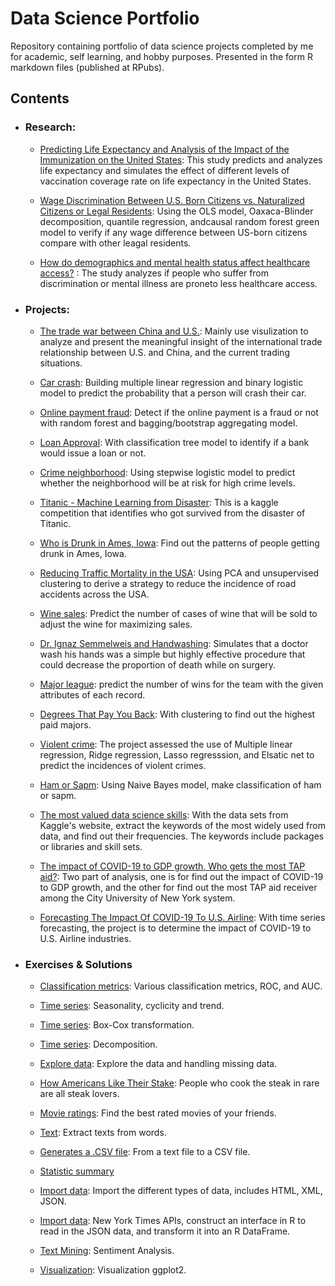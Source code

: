 # Data Science Portfolio

Repository containing portfolio of data science projects completed by me for academic, self learning, and hobby purposes. Presented in the form R markdown files (published at RPubs).



## Contents


- ### Research:

     - [Predicting Life Expectancy and Analysis of the Impact of the Immunization on the United States](https://www.researchgate.net/publication/363047748_Predicting_Life_Expectancy_and_Analysis_of_the_Impact_of_the_Immunization_on_the_United_States): This study predicts and analyzes life expectancy and simulates the effect of different levels of vaccination coverage rate on life expectancy in the United States. 

     - [Wage Discrimination Between U.S. Born Citizens vs. Naturalized Citizens or Legal Residents](https://www.researchgate.net/publication/341090127_Wage_Discrimination_Between_US_Born_Citizens_vs_Naturalized_Citizens_or_Legal_Residents): Using the OLS model, Oaxaca-Blinder decomposition, quantile regression, andcausal random forest green model to verify if any wage difference between US-born citizens compare with other leagal residents.
     
    - [How do demographics and mental health status affect healthcare access?](https://www.researchgate.net/publication/341090152_How_do_demographics_and_mental_health_status_affect_healthcare_access) : The study analyzes if people who suffer from discrimination or mental illness are proneto less healthcare access.



- ### Projects:

     - [The trade war between China and U.S.](https://rpubs.com/nancunjie4560/901997): Mainly use visulization to analyze and present the meaningful insight of the international trade relationship between U.S. and China, and the current trading situations.
     
     - [Car crash](https://github.com/nancunjie4560/Data621/blob/master/Assignment4_v4.pdf): Building multiple linear regression and binary logistic model to predict the probability that a person will crash their car.

     - [Online payment fraud](https://rpubs.com/nancunjie4560/898977): Detect if the online payment is a fraud or not with random forest and bagging/bootstrap aggregating model.

     - [Loan Approval](https://rpubs.com/nancunjie4560/890128): With classification tree model to identify if a bank would issue a loan or not.
     
     - [Crime neighborhood](https://github.com/nancunjie4560/Data621/blob/master/Assignment3-Models.pdf): Using stepwise logistic model to predict whether the neighborhood will be at risk for high crime levels.

     - [Titanic - Machine Learning from Disaster](https://rpubs.com/nancunjie4560/935617): This is a kaggle competition that identifies who got survived from the disaster of Titanic.

     - [Who is Drunk in Ames, Iowa](https://rpubs.com/nancunjie4560/859646): Find out the patterns of people getting drunk in Ames, Iowa.

     - [Reducing Traffic Mortality in the USA](https://rpubs.com/nancunjie4560/855910): Using PCA and unsupervised clustering to derive a strategy to reduce the incidence of road accidents across the USA.
     
     - [Wine sales](https://github.com/nancunjie4560/Data621/blob/master/Assignment5-Models.pdf): Predict the number of cases of wine that will be sold to adjust the wine for maximizing sales.

     - [Dr. Ignaz Semmelweis and Handwashing](https://rpubs.com/nancunjie4560/855311): Simulates that a doctor wash his hands was a simple but highly effective procedure that could decrease the proportion of death while on surgery.
     
     - [Major league](https://rpubs.com/nancunjie4560/935818): predict the number of wins for the team with the given attributes of each record.

     - [Degrees That Pay You Back](https://rpubs.com/nancunjie4560/854768): With clustering to find out the highest paid majors.

     - [Violent crime](https://github.com/nancunjie4560/Data621/blob/master/DATA621_FINAL.pdf): The project assessed the use of Multiple linear regression, Ridge regression, Lasso regresssion, and Elsatic net to predict the incidences of violent crimes.

     - [Ham or Sapm](https://rpubs.com/nancunjie4560/835026): Using Naive Bayes model, make classification of ham or sapm.

     - [The most valued data science skills](https://rpubs.com/nancunjie4560/823477): With the data sets from Kaggle's website, extract the keywords of the most widely used from data, and find out their frequencies. The keywords include packages or libraries and skill sets.

     - [The impact of COVID-19 to GDP growth, Who gets the most TAP aid?](https://rpubs.com/nancunjie4560/817317): Two part of analysis, one is for find out the impact of COVID-19 to GDP growth, and the other for find out the most TAP aid receiver among the City University of New York system.

     - [Forecasting The Impact Of COVID-19 To U.S. Airline](https://rpubs.com/nancunjie4560/623285): With time series forecasting, the project is to determine the impact of COVID-19 to U.S. Airline industries. 
  


- ### Exercises & Solutions

    - [Classification metrics](https://github.com/nancunjie4560/Data621/blob/master/Assignment02.pdf): Various classification metrics, ROC, and AUC.

    - [Time series](https://rpubs.com/nancunjie4560/778134): Seasonality, cyclicity and trend.
    
    - [Time series](https://rpubs.com/nancunjie4560/660213): Box-Cox transformation.
    
    - [Time series](https://rpubs.com/nancunjie4560/663457): Decomposition.
    
    - [Explore data](https://rpubs.com/nancunjie4560/667145): Explore the data and handling missing data.
    
    - [How Americans Like Their Stake](https://rpubs.com/nancunjie4560/DATA607): People who cook the steak in rare are all steak lovers.
    
    - [Movie ratings](https://rpubs.com/nancunjie4560/805578): Find the best rated movies of your friends.
    
    - [Text](https://rpubs.com/nancunjie4560/808227): Extract texts from words.
    
    - [Generates a .CSV file](https://rpubs.com/nancunjie4560/810842): From a text file to a CSV file.
    
    - [Statistic summary](https://rpubs.com/nancunjie4560/814021)
    
    - [Import data](https://rpubs.com/nancunjie4560/819471): Import the different types of data, includes HTML, XML, JSON.
    
    - [Import data](https://rpubs.com/nancunjie4560/826374): New York Times APIs, construct an interface in R to read in the JSON data, and transform it into an R DataFrame.
    
    - [Text Mining](https://rpubs.com/nancunjie4560/829552): Sentiment Analysis.
    
    - [Visualization](https://rpubs.com/nancunjie4560/860101): Visualization ggplot2.
     
    
    



